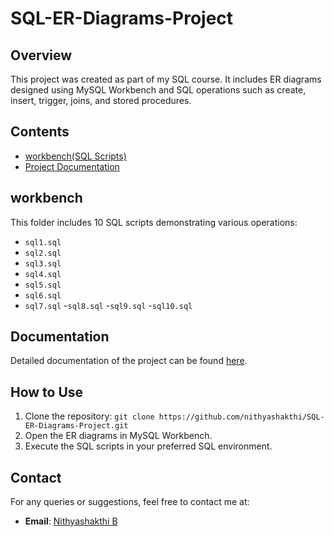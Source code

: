 # SQL-ER-Diagrams-Project


## Overview
This project was created as part of my SQL course. It includes ER diagrams designed using MySQL Workbench and SQL operations such as create, insert, trigger, joins, and stored procedures.

## Contents
- [workbench(SQL Scripts)](https://github.com/nithyashakthi/SQL-ER-Diagrams-Project/tree/main/workbench)
- [Project Documentation](https://github.com/nithyashakthi/SQL-ER-Diagrams-Project/blob/main/sql%20project%20_doc.pdf)


## workbench
This folder includes  10 SQL scripts demonstrating various operations:
- `sql1.sql`
- `sql2.sql`
- `sql3.sql`
- `sql4.sql`
- `sql5.sql`
- `sql6.sql`
- `sql7.sql`
-`sql8.sql`
-`sql9.sql`
-`sql10.sql`

## Documentation
Detailed documentation of the project can be found [here](https://github.com/nithyashakthi/SQL-ER-Diagrams-Project/blob/main/sql%20project%20_doc.pdf).

## How to Use
1. Clone the repository: `git clone https://github.com/nithyashakthi/SQL-ER-Diagrams-Project.git`
2. Open the ER diagrams in MySQL Workbench.
3. Execute the SQL scripts in your preferred SQL environment.

## Contact
For any queries or suggestions, feel free to contact me at:
- **Email**: [Nithyashakthi B](mailto:bnithya808@example.com)
